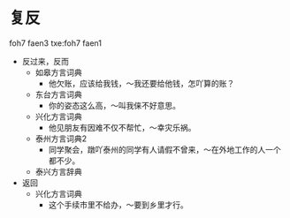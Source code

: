 # 复反
foh7 faen3
txe:foh7 faen1
+ 反过来，反而
  * 如皋方言词典
    - 他欠账，应该给我钱，～我还要给他钱，怎吖算的账？
  * 东台方言词典
    - 你的姿态这么高，～叫我俫不好意思。
  * 兴化方言词典
    - 他见朋友有因难不仅不帮忙，～幸灾乐祸。
  * 泰州方言词典2
    - 同学聚会，蹾吖泰州的同学有人请假不曾来，～在外地工作的人一个都不少。
  * 泰兴方言辞典
+ 返回
  * 兴化方言词典
    - 这个手续市里不给办，～要到乡里才行。
